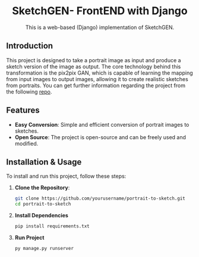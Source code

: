<h1 align='center'> SketchGEN- FrontEND with Django </h1>
<p align='center'>This is a web-based (Django) implementation of SketchGEN.</p>

## Introduction

This project is designed to take a portrait image as input and produce a sketch version of the image as output. The core technology behind this transformation is the pix2pix GAN, which is capable of learning the mapping from input images to output images, allowing it to create realistic sketches from portraits. You can get further information regarding the project from the following <a href="https://github.com/Humzafazal72/SketchGEN">repo</a>.

## Features

- **Easy Conversion**: Simple and efficient conversion of portrait images to sketches.
- **Open Source**: The project is open-source and can be freely used and modified.

## Installation & Usage
To install and run this project, follow these steps:

1. **Clone the Repository**:
   ```sh
   git clone https://github.com/yourusername/portrait-to-sketch.git
   cd portrait-to-sketch

2. **Install Dependencies**
   ```sh
   pip install requirements.txt

3. **Run Project**
   ```sh
   py manage.py runserver


